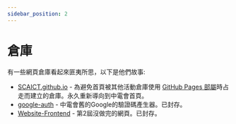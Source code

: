 ```yaml
---
sidebar_position: 2
---
```


# 倉庫

有一些網頁倉庫看起來匪夷所思，以下是他們故事:

* [SCAICT.github.io](https://github.com/SCAICT/SCAICT.github.io) - 為避免首頁被其他活動倉庫使用 [GitHub Pages 部屬](./github-pages.md)時占走而建立的倉庫。永久重新導向到中電會首頁。
* [google-auth](https://github.com/SCAICT/google-auth) - 中電會舊的Google的驗證碼產生器。已封存。
* [Website-Frontend](https://github.com/SCAICT/Website-Frontend) - 第2屆沒做完的網頁。已封存。
